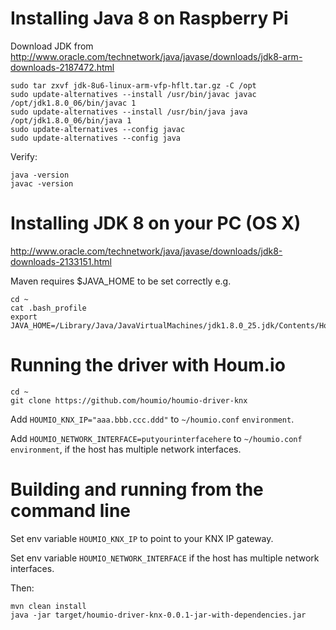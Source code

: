 # Installing Java 8 on Raspberry Pi

Download JDK from http://www.oracle.com/technetwork/java/javase/downloads/jdk8-arm-downloads-2187472.html

    sudo tar zxvf jdk-8u6-linux-arm-vfp-hflt.tar.gz -C /opt
    sudo update-alternatives --install /usr/bin/javac javac /opt/jdk1.8.0_06/bin/javac 1
    sudo update-alternatives --install /usr/bin/java java /opt/jdk1.8.0_06/bin/java 1
    sudo update-alternatives --config javac
    sudo update-alternatives --config java

Verify:

    java -version
    javac -version

# Installing JDK 8 on your PC (OS X)

http://www.oracle.com/technetwork/java/javase/downloads/jdk8-downloads-2133151.html

Maven requires $JAVA_HOME to be set correctly  e.g.

    cd ~
    cat .bash_profile
    export JAVA_HOME=/Library/Java/JavaVirtualMachines/jdk1.8.0_25.jdk/Contents/Home

# Running the driver with Houm.io

    cd ~
    git clone https://github.com/houmio/houmio-driver-knx

Add `HOUMIO_KNX_IP="aaa.bbb.ccc.ddd"` to `~/houmio.conf` `environment`.

Add `HOUMIO_NETWORK_INTERFACE=putyourinterfacehere` to `~/houmio.conf` `environment`, if the host has multiple network interfaces.

# Building and running from the command line

Set env variable `HOUMIO_KNX_IP` to point to your KNX IP gateway.

Set env variable `HOUMIO_NETWORK_INTERFACE` if the host has multiple network interfaces.

Then:

    mvn clean install
    java -jar target/houmio-driver-knx-0.0.1-jar-with-dependencies.jar
